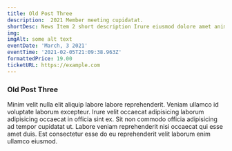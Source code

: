 ```yaml
---
title: Old Post Three
description:  2021 Member meeting cupidatat.
shortDesc: News Item 2 short description Irure eiusmod dolore amet anim non laboris amet.
img: 
imgAlt: some alt text
eventDate: 'March, 3 2021'
eventTime: '2021-02-05T21:09:38.963Z'
formattedPrice: 19.00
ticketURL: https://example.com
---
```


### Old Post Three


Minim velit nulla elit aliquip labore labore reprehenderit. Veniam ullamco id voluptate laborum excepteur. Irure velit occaecat adipisicing laborum adipisicing occaecat in officia sint ex. Sit non commodo officia adipisicing ad tempor cupidatat ut. Labore veniam reprehenderit nisi occaecat qui esse amet duis. Est consectetur esse do eu reprehenderit velit laborum enim ullamco eiusmod.